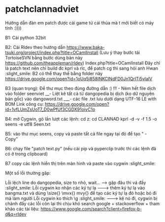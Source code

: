 # patchclannadviet
Hướng dẫn đàn em patch được cái game từ cái thủa mà t mới biết có máy tính :))))

B1: Cài python 32bit

B2: Cài Rldev theo hướng dẫn https://www.baka-tsuki.org/project/index.php?title=OCamlInstall (Lưu ý thay bước tải TortoiseSVN bằng bước dùng bản này https://github.com/theappleman/rldev)
Index.php?title=OCamlInstall
Đây chỉ là patch text nên chỉ build đc kprl và rlc, để patch cg thì sang hỏi anh Hwan :slight_smile:
B2 có thể thay thế bằng folder này https://drive.google.com/open?id=1oUq5j858INKCINdFD0Jn1QrlTi5vlalV

B3 (quan trọng):
Để thư mục theo đúng đường dẫn :)
!!! - Ném hết file dịch vào folder seenviet
__- Liệt kê tất cả từ dangopedia bị dịch (ko dữ nguyên bản gốc) vào dangoword.txt
___- các file .txt lưu dưới dạng UTF-16 LE with BOM
Link công cụ: https://drive.google.com/open?id=1vfLUmZsUoT7_D0wPfUf3CGDX91oivC1o

B4: mở Cygwin, gõ lần lượt các lệnh:
cd z:
cd CLANNAD
kprl -d -v -f 1.5 -o  seens -e utf8 Seen.txt

B5: vào thư mục seens, copy và paste tất cả file ngay tại đó để tạo " - Copy"

B6: chạy file "patch text.py" (nếu cài pip và pyperclip trước thì các lệnh đã có ở trong clipboard)

B7 copy các lệnh hiển thị trên màn hình và paste vào cygwin :slight_smile:

Một số lỗi thường găp:

Lỗi lệch line do dangopedia, size to nhỏ, wait... --> gặp đâu thì vá đấy :slight_smile:
Lỗi cygwin ko nhận các ký tự lạ ---> thêm ký tự lạ vào bangma.txt và dùng \size{} \mvx{} mvy{} để tạo các ký tự lạ đó hoặc bỏ đi mà làm người
Lỗi cygwin ko thích \g :slight_smile: ---> kệ nó đi, cygwin bị chảnh đấy
các lỗi còn lại thì chịu khó search google + stackoverflow + tham khảo các tài liệu: https://www.google.com/search?client=firefox-b-d&q=rldev
